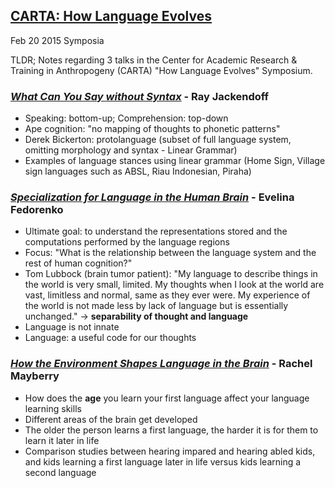 ## [CARTA: How Language Evolves](https://carta.anthropogeny.org/events/how-language-evolves)
Feb 20 2015 Symposia

TLDR; Notes regarding 3 talks in the Center for Academic Research & Training in Anthropogeny (CARTA) "How Language Evolves" Symposium.

### [*What Can You Say without Syntax*](https://carta.anthropogeny.org/mediaplayer/play/152794/10364) - Ray Jackendoff
* Speaking: bottom-up; Comprehension: top-down
* Ape cognition:  "no mapping of thoughts to phonetic patterns"
* Derek Bickerton: protolanguage (subset of full language system, omitting morphology and syntax - Linear Grammar)
* Examples of language stances using linear grammar (Home Sign, Village sign languages such as ABSL, Riau Indonesian, Piraha)

### [*Specialization for Language in the Human Brain*](https://carta.anthropogeny.org/mediaplayer/play/152795/10365) - Evelina Fedorenko
* Ultimate goal: to understand the representations stored and the computations performed by the language regions
* Focus: "What is the relationship between the language system and the rest of human cognition?"
* Tom Lubbock (brain tumor patient): "My language to describe things in the world is very small, limited. My thoughts when I look at the world are vast, limitless and normal, same as they ever were. My experience of the world is not made less by lack of language but is essentially unchanged." -> **separability of thought and language**
* Language is not innate
* Language: a useful code for our thoughts

### [*How the Environment Shapes Language in the Brain*](https://carta.anthropogeny.org/mediaplayer/play/152796/10366) - Rachel Mayberry
* How does the **age** you learn your first language affect your language learning skills
* Different areas of the brain get developed
* The older the person learns a first language, the harder it is for them to learn it later in life
* Comparison studies between hearing impared and hearing abled kids, and kids learning a first language later in life versus kids learning a second language
